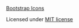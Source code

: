 [Bootstrap Icons](https://icons.getbootstrap.com)

Licensed under [MIT license](https://github.com/twbs/icons/blob/main/LICENSE.md)

